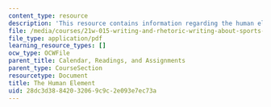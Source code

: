 ```yaml
---
content_type: resource
description: 'This resource contains information regarding the human element. '
file: /media/courses/21w-015-writing-and-rhetoric-writing-about-sports-fall-2013/28dc3d38842032069c9c2e093e7ec73a_MIT21W_015F13_Ess2FinEvere.pdf
file_type: application/pdf
learning_resource_types: []
ocw_type: OCWFile
parent_title: Calendar, Readings, and Assignments
parent_type: CourseSection
resourcetype: Document
title: The Human Element
uid: 28dc3d38-8420-3206-9c9c-2e093e7ec73a
---
```

